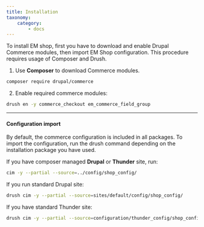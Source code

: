 ```yaml
---
title: Installation
taxonomy:
    category:
        - docs
---
```


To install EM shop, first you have to download and enable Drupal Commerce modules, then import EM Shop configuration. This procedure requires usage of Composer and Drush.

1. Use **Composer** to download Commerce modules. 

```sh
composer require drupal/commerce
```

2. Enable required commerce modules:

```sh
drush en -y commerce_checkout em_commerce_field_group
```

---

#### Configuration import

By default, the commerce configuration is included in all packages. To import the configuration, run the drush command depending on the installation package you have used.

If you have composer managed **Drupal** or **Thunder** site, run:

```sh
cim -y --partial --source=../config/shop_config/
```

If you run standard Drupal site:

```sh
drush cim -y --partial --source=sites/default/config/shop_config/
```

If you have standard Thunder site:

```sh
drush cim -y --partial --source=configuration/thunder_config/shop_config/
```
